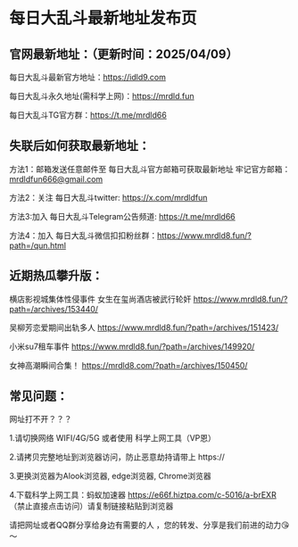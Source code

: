 # 每日大乱斗最新地址发布页

官网最新地址：（更新时间：2025/04/09）
-
 每日大乱斗最新官方地址：https://idld9.com

 每日大乱斗永久地址(需科学上网)：https://mrdld.fun

 每日大乱斗TG官方群：https://t.me/mrdld66

失联后如何获取最新地址：
-
方法1：邮箱发送任意邮件至 每日大乱斗官方邮箱可获取最新地址
牢记官方邮箱：mrdldfun666@gmail.com

方法2：关注 每日大乱斗twitter:  https://x.com/mrdldfun

方法3:加入 每日大乱斗Telegram公告频道: https://t.me/mrdld66

方法4：加入 每日大乱斗微信扣扣粉丝群：https://www.mrdld8.fun/?path=/qun.html

近期热瓜攀升版：
-
横店影视城集体性侵事件 女生在玺尚酒店被武行轮奸 https://www.mrdld8.fun/?path=/archives/153440/

吴柳芳恋爱期间出轨多人 https://www.mrdld8.fun/?path=/archives/151423/

小米su7租车事件 https://www.mrdld8.fun/?path=/archives/149920/

女神高潮瞬间合集！ https://mrdld8.com/?path=/archives/150450/

常见问题：
-
网址打不开？？？

1.请切换网络 WIFI/4G/5G 或者使用 科学上网工具（VP恩）

2.请拷贝完整地址到浏览器访问，防止恶意劫持请带上 https://

3.更换浏览器为Alook浏览器, edge浏览器, Chrome浏览器

4.下载科学上网工具：蚂蚁加速器 https://e66f.hiztpa.com/c-5016/a-brEXR （禁止直接点击访问）请复制链接粘贴到浏览器

请把网址或者QQ群分享给身边有需要的人 ，您的转发、分享是我们前进的动力😘～
